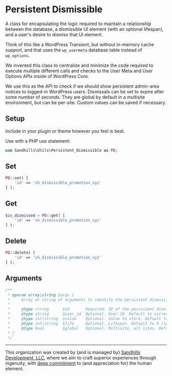 # Persistent Dismissible

A class for encapsulating the logic required to maintain a relationship between the database, a dismissible UI element (with an optional lifespan), and a user's desire to dismiss that UI element.

Think of this like a WordPress Transient, but without in-memory cache support, and that uses the `wp_usermeta` database table instead of `wp_options`.

We invented this class to centralize and minimize the code required to execute multiple different calls and checks to the User Meta and User Options APIs inside of WordPress Core.

We use this as the API to check if we should show persistent admin-area notices to logged-in WordPress users. Dismissals can be set to expire after some number of seconds. They are global by default in a multisite environment, but can be per-site. Custom values can be saved if necessary.

## Setup

Include in your plugin or theme however you feel is best.

Use with a PHP use statement:

```php
use Sandhills\Utils\Persistent_Dismissible as PD;
```

## Set

```php
PD::set( [
	'id' => 'sh_dismissible_promotion_xyz'
] );
```

## Get

```php
$is_dismissed = PD::get( [
	'id' => 'sh_dismissible_promotion_xyz'
] );
```

## Delete

```php
PD::delete( [
	'id' => 'sh_dismissible_promotion_xyz'
] );
```

## Arguments

```php
/**
 * @param array|string $args {
 *     Array or string of arguments to identify the persistent dismissible.
 *
 *     @type string      $id       Required. ID of the persistent dismissible.
 *     @type string      $user_id  Optional. User ID. Default to current user ID.
 *     @type int|string  $value    Optional. Value to store. Default to true.
 *     @type int|string  $life     Optional. Lifespan. Default to 0 (infinite)
 *     @type bool        $global   Optional. Multisite, all sites. Default true.
 * }
 */
```

----

This organization was created by (and is managed by) <a href="https://sandhillsdev.com">Sandhills Development, LLC</a>, where we aim to craft superior experiences through ingenuity, with <a href="https://sandhillsdev.com/commitments/">deep commitment</a> to (and appreciation for) the human element.
